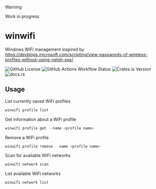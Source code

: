 > [!WARNING]
> Work in progress

# winwifi
Windows WiFi management inspired by https://devblogs.microsoft.com/scripting/view-passwords-of-wireless-profiles-without-using-netsh-exe/

![GitHub License](https://img.shields.io/github/license/MEhrn00/winwifi)
![GitHub Actions Workflow Status](https://img.shields.io/github/actions/workflow/status/MEhrn00/winwifi/ci.yml)
![Crates.io Version](https://img.shields.io/crates/v/winwifi)
![docs.rs](https://img.shields.io/docsrs/winwifi)


## Usage
List currently saved WiFi profiles
```powershell
winwifi profile list
```

Get information about a WiFi profile
```powershell
winwifi profile get --name <profile name>
```

Remove a WiFi profile
```powershell
winwifi profile remove --name <profile name>
```

Scan for available WiFi networks
```powershell
winwifi network scan
```

List available WiFi networks
```powershell
winwifi network list
```
